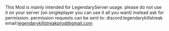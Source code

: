 This Mod is mainly intended for LegendaryServer usage. please do not use it on your server (on singleplayer you can use it all you want) 
instead ask for permission. permission requests can be sent to:
discord:legendarykillstreak
email:legendarykillstreakprod@gmail.com
